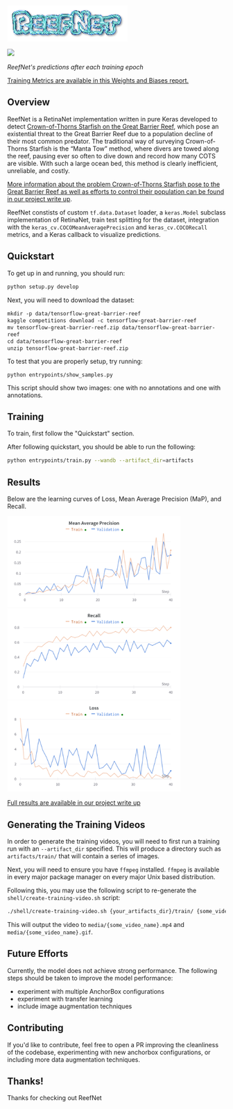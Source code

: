![reefnet logo](media/reefnet.png)

<img src="media/updated_learning_process.gif" width="400px"/>

*ReefNet's predictions after each training epoch*

[Training Metrics are available in this Weights and Biases report.](https://wandb.ai/reef-net/reef-net/reports/ReefNet-Training--VmlldzoyMTQzMzcz?accessToken=u1i71ro4gv2mjjcyizen6u9bp7ohg14rvc3oxy0gs06df56s9wu18ii4ke6bs8n7)

## Overview

ReefNet is a RetinaNet implementation written in pure Keras developed to detect
[Crown-of-Thorns Starfish on the Great Barrier Reef](https://www.kaggle.com/competitions/tensorflow-great-barrier-reef/overview), which pose an existential threat to the Great Barrier Reef due to a population decline of their most common predator.
The traditional way of surveying Crown-of-Thorns Starfish is the “Manta Tow” method, where divers are towed along the reef, pausing ever so often to dive down and record how many COTS are visible. With such a large ocean bed, this method is clearly inefficient, unreliable, and costly.

[More information about the problem Crown-of-Thorns Starfish pose to the Great Barrier Reef as well as efforts to control their population can be found in our project write up](media/final_report.pdf).

ReefNet constists of custom `tf.data.Dataset` loader, a `keras.Model` subclass
implementation of RetinaNet, train test splitting for the dataset,
integration with the `keras_cv.COCOMeanAveragePrecision` and
`keras_cv.COCORecall` metrics, and a Keras callback to visualize
predictions.

## Quickstart

To get up in and running, you should run:
```bash
python setup.py develop
```

Next, you will need to download the dataset:
```
mkdir -p data/tensorflow-great-barrier-reef
kaggle competitions download -c tensorflow-great-barrier-reef
mv tensorflow-great-barrier-reef.zip data/tensorflow-great-barrier-reef
cd data/tensorflow-great-barrier-reef
unzip tensorflow-great-barrier-reef.zip
```

To test that you are properly setup, try running:

```
python entrypoints/show_samples.py
```

This script should show two images: one with no annotations and one with annotations.

## Training

To train, first follow the "Quickstart" section.

After following quickstart, you should be able to run the following:

```bash
python entrypoints/train.py --wandb --artifact_dir=artifacts
```

## Results

Below are the learning curves of Loss, Mean Average Precision (MaP), and Recall.

<img src="media/mean_average_precision_chart.png" width="400px"/>
<img src="media/recall_chart.png" width="400px"/>
<img src="media/loss.png" width="400px"/>

[Full results are available in our project write up](media/final_report.pdf)

## Generating the Training Videos

In order to generate the training videos, you will need to first run a training run with
an `--artifact_dir` specified.  This will produce a directory such as `artifacts/train/`
that will contain a series of images.

Next, you will need to ensure you have `ffmpeg` installed.  `ffmpeg` is available in
every major package manager on every major Unix based distribution.

Following this, you may use the following script to re-generate the
`shell/create-training-video.sh` script:

```bash
./shell/create-training-video.sh {your_artifacts_dir}/train/ {some_video_name}
```

This will output the video to `media/{some_video_name}.mp4` and
`media/{some_video_name}.gif`.

## Future Efforts

Currently, the model does not achieve strong performance.  The following steps should be taken to
improve the model performance:

- experiment with multiple AnchorBox configurations
- experiment with transfer learning
- include image augmentation techniques

## Contributing

If you'd like to contribute, feel free to open a PR improving the cleanliness of the codebase,
experimenting with new anchorbox configurations, or including more data augmentation techniques.

## Thanks!
Thanks for checking out ReefNet

